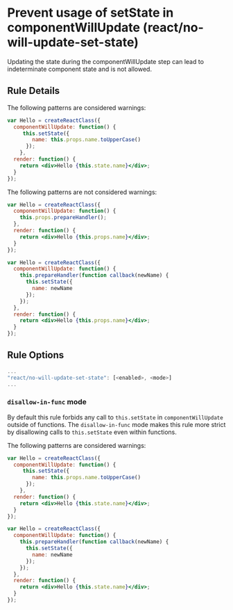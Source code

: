 # Prevent usage of setState in componentWillUpdate (react/no-will-update-set-state)

Updating the state during the componentWillUpdate step can lead to indeterminate component state and is not allowed.

## Rule Details

The following patterns are considered warnings:

```jsx
var Hello = createReactClass({
  componentWillUpdate: function() {
     this.setState({
        name: this.props.name.toUpperCase()
      });
    },
  render: function() {
    return <div>Hello {this.state.name}</div>;
  }
});
```

The following patterns are not considered warnings:

```jsx
var Hello = createReactClass({
  componentWillUpdate: function() {
    this.props.prepareHandler();
  },
  render: function() {
    return <div>Hello {this.props.name}</div>;
  }
});
```

```jsx
var Hello = createReactClass({
  componentWillUpdate: function() {
    this.prepareHandler(function callback(newName) {
      this.setState({
        name: newName
      });
    });
  },
  render: function() {
    return <div>Hello {this.props.name}</div>;
  }
});
```

## Rule Options

```js
...
"react/no-will-update-set-state": [<enabled>, <mode>]
...
```

### `disallow-in-func` mode

By default this rule forbids any call to `this.setState` in `componentWillUpdate` outside of functions. The `disallow-in-func` mode makes this rule more strict by disallowing calls to `this.setState` even within functions.

The following patterns are considered warnings:

```jsx
var Hello = createReactClass({
  componentWillUpdate: function() {
     this.setState({
        name: this.props.name.toUpperCase()
      });
    },
  render: function() {
    return <div>Hello {this.state.name}</div>;
  }
});
```

```jsx
var Hello = createReactClass({
  componentWillUpdate: function() {
    this.prepareHandler(function callback(newName) {
      this.setState({
        name: newName
      });
    });
  },
  render: function() {
    return <div>Hello {this.state.name}</div>;
  }
});
```
